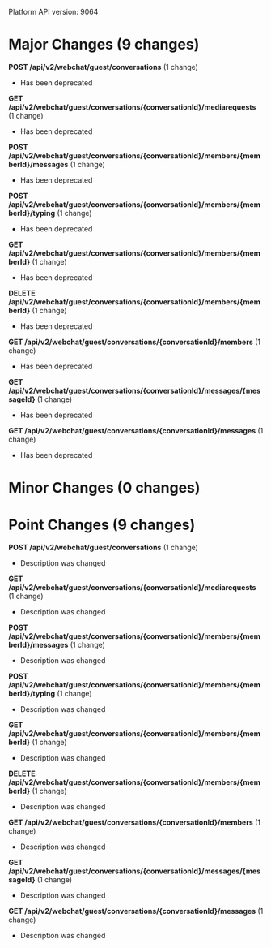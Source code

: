 Platform API version: 9064




# Major Changes (9 changes)

**POST /api/v2/webchat/guest/conversations** (1 change)

* Has been deprecated

**GET /api/v2/webchat/guest/conversations/{conversationId}/mediarequests** (1 change)

* Has been deprecated

**POST /api/v2/webchat/guest/conversations/{conversationId}/members/{memberId}/messages** (1 change)

* Has been deprecated

**POST /api/v2/webchat/guest/conversations/{conversationId}/members/{memberId}/typing** (1 change)

* Has been deprecated

**GET /api/v2/webchat/guest/conversations/{conversationId}/members/{memberId}** (1 change)

* Has been deprecated

**DELETE /api/v2/webchat/guest/conversations/{conversationId}/members/{memberId}** (1 change)

* Has been deprecated

**GET /api/v2/webchat/guest/conversations/{conversationId}/members** (1 change)

* Has been deprecated

**GET /api/v2/webchat/guest/conversations/{conversationId}/messages/{messageId}** (1 change)

* Has been deprecated

**GET /api/v2/webchat/guest/conversations/{conversationId}/messages** (1 change)

* Has been deprecated


# Minor Changes (0 changes)


# Point Changes (9 changes)

**POST /api/v2/webchat/guest/conversations** (1 change)

* Description was changed

**GET /api/v2/webchat/guest/conversations/{conversationId}/mediarequests** (1 change)

* Description was changed

**POST /api/v2/webchat/guest/conversations/{conversationId}/members/{memberId}/messages** (1 change)

* Description was changed

**POST /api/v2/webchat/guest/conversations/{conversationId}/members/{memberId}/typing** (1 change)

* Description was changed

**GET /api/v2/webchat/guest/conversations/{conversationId}/members/{memberId}** (1 change)

* Description was changed

**DELETE /api/v2/webchat/guest/conversations/{conversationId}/members/{memberId}** (1 change)

* Description was changed

**GET /api/v2/webchat/guest/conversations/{conversationId}/members** (1 change)

* Description was changed

**GET /api/v2/webchat/guest/conversations/{conversationId}/messages/{messageId}** (1 change)

* Description was changed

**GET /api/v2/webchat/guest/conversations/{conversationId}/messages** (1 change)

* Description was changed

